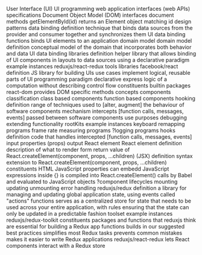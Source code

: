 User Interface (UI)
    UI programming
        web application interfaces (web APIs)
            specifications
                Document Object Model (DOM)
            interfaces
                document
                    methods
                        getElementById(id)
                            returns an Element object matching id
        design patterns
            data binding
                definition
                    technique that binds data sources from the provider and consumer together and synchronizes them
                UI data binding
                    functions
                        binds UI elements to an application domain model
                            domain model
                                definition
                                    conceptual model of the domain that incorporates both behavior and data
                    UI data binding libraries
                        definition
                            helper library that allows binding of UI components in layouts to data sources using a declarative paradigm
                        example instances
                            reduxjs/react-redux
        tools
            libraries
                facebook/react
                    definition
                        JS library for building UIs
                    use cases
                        implement logical, reusable parts of UI
                    programming paradigm
                        declarative
                            express logic of a computation without describing control flow
                    constituents
                        builtin packages
                            react-dom
                                provides DOM specific methods
                        concepts
                            components
                                classification
                                    class based components
                                    function based components
                                        hooking
                                            definition
                                                range of techniques used to [alter, augment] the behaviour of software components
                                            mechanism
                                                intercepts [function calls, messages, events] passed between software components
                                            use purposes
                                                debugging
                                                extending functionality
                                                rootKits
                                            example instances
                                                keyboard remapping programs
                                                frame rate measuring programs
                                                ?logging programs
                                            hooks
                                                definition
                                                    code that handles intercepted [function calls, messages, events]
                                input
                                    properties (props)
                                output
                                    React element
                        React element
                            definition
                                description of what to render
                            form
                                return value of React.createElement(component, props, ...children)
                        (JSX)
                            definition
                                syntax extension to React.createElement(component, props, ...children)
                            constituents
                                HTML
                                JavaScript
                            properties
                                can embedd JavaScript expressions inside {}
                                is compiled into React.createElement() calls by Babel and evaluated to JavaScript objects
                    ?component lifecycles
                        mounting
                        updating
                        unmounting
                        error handling
                reduxjs/redux
                    definition
                        a library for managing and updating global application state, using events called "actions"
                    functions
                        serves as a centralized store for state that needs to be used across your entire application, with rules ensuring that the state can only be updated in a predictable fashion
                    toolset
                        example instances
                            reduxjs/redux-toolkit
                                constituents
                                    packages and functions that reduxjs think are essential for building a Redux app
                                functions
                                    builds in our suggested best practices
                                    simplifies most Redux tasks
                                    prevents common mistakes
                                    makes it easier to write Redux applications
                reduxjs/react-redux
                    lets React components interact with a Redux store


